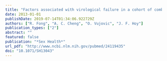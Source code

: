```yaml
---
title: "Factors associated with virological failure in a cohort of combination antiretroviral therapy-treated patients managed at a tertiary referral centre"
date: 2013-01-01
publishDate: 2019-07-14T01:34:06.922729Z
authors: ["R. Fong", "A. C. Cheng", "O. Vujovic", "J. F. Hoy"]
publication_types: ["2"]
abstract: ""
featured: false
publication: "*Sex Health*"
url_pdf: "http://www.ncbi.nlm.nih.gov/pubmed/24119435"
doi: "10.1071/SH13043"
---
```


